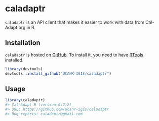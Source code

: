 
<!-- README.md is generated from README.Rmd. Please edit that file -->

# caladaptr

<!-- badges: start -->

<!-- badges: end -->

`caladaptr` is an API client that makes it easier to work with data from
Cal-Adapt.org in R.

## Installation

`caladaptr` is hosted on
[GitHub](https://github.com/UCANR-IGIS/caladaptr). To install it, you
need to have [RTools](https://cran.r-project.org/bin/windows/Rtools/)
installed.

``` r
library(devtools)
devtools::install_github("UCANR-IGIS/caladaptr")
```

## Usage

``` r
library(caladaptr)
#> Cal-Adapt R (version 0.2.2)
#> URL: https://github.com/ucanr-igis/caladaptr
#> Bug reports: caladaptr@gmail.com
```
